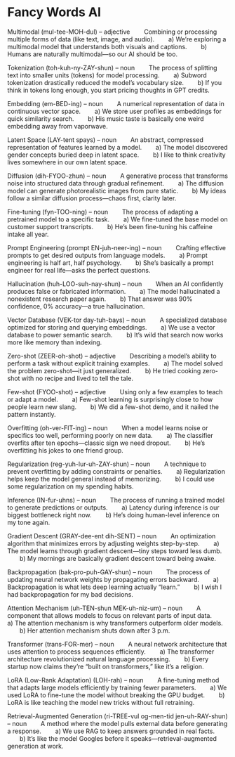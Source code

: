 # Fancy Words AI

Multimodal (mul-tee-MOH-dul) – adjective
  Combining or processing multiple forms of data (like text, image, and audio).
  a) We’re exploring a multimodal model that understands both visuals and captions.
  b) Humans are naturally multimodal—so our AI should be too.

Tokenization (toh-kuh-ny-ZAY-shun) – noun
  The process of splitting text into smaller units (tokens) for model processing.
  a) Subword tokenization drastically reduced the model’s vocabulary size.
  b) If you think in tokens long enough, you start pricing thoughts in GPT credits.

Embedding (em-BED-ing) – noun
  A numerical representation of data in continuous vector space.
  a) We store user profiles as embeddings for quick similarity search.
  b) His music taste is basically one weird embedding away from vaporwave.

Latent Space (LAY-tent spays) – noun
  An abstract, compressed representation of features learned by a model.
  a) The model discovered gender concepts buried deep in latent space.
  b) I like to think creativity lives somewhere in our own latent space.

Diffusion (dih-FYOO-zhun) – noun
  A generative process that transforms noise into structured data through gradual refinement.
  a) The diffusion model can generate photorealistic images from pure static.
  b) My ideas follow a similar diffusion process—chaos first, clarity later.

Fine-tuning (fyn-TOO-ning) – noun
  The process of adapting a pretrained model to a specific task.
  a) We fine-tuned the base model on customer support transcripts.
  b) He’s been fine-tuning his caffeine intake all year.

Prompt Engineering (prompt EN-juh-neer-ing) – noun
  Crafting effective prompts to get desired outputs from language models.
  a) Prompt engineering is half art, half psychology.
  b) She’s basically a prompt engineer for real life—asks the perfect questions.

Hallucination (huh-LOO-suh-nay-shun) – noun
  When an AI confidently produces false or fabricated information.
  a) The model hallucinated a nonexistent research paper again.
  b) That answer was 90% confidence, 0% accuracy—a true hallucination.

Vector Database (VEK-tor day-tuh-bays) – noun
  A specialized database optimized for storing and querying embeddings.
  a) We use a vector database to power semantic search.
  b) It’s wild that search now works more like memory than indexing.

Zero-shot (ZEER-oh-shot) – adjective
  Describing a model’s ability to perform a task without explicit training examples.
  a) The model solved the problem zero-shot—it just generalized.
  b) He tried cooking zero-shot with no recipe and lived to tell the tale.

Few-shot (FYOO-shot) – adjective
  Using only a few examples to teach or adapt a model.
  a) Few-shot learning is surprisingly close to how people learn new slang.
  b) We did a few-shot demo, and it nailed the pattern instantly.

Overfitting (oh-ver-FIT-ing) – noun
  When a model learns noise or specifics too well, performing poorly on new data.
  a) The classifier overfits after ten epochs—classic sign we need dropout.
  b) He’s overfitting his jokes to one friend group.

Regularization (reg-yuh-lur-uh-ZAY-shun) – noun
  A technique to prevent overfitting by adding constraints or penalties.
  a) Regularization helps keep the model general instead of memorizing.
  b) I could use some regularization on my spending habits.

Inference (IN-fur-uhns) – noun
  The process of running a trained model to generate predictions or outputs.
  a) Latency during inference is our biggest bottleneck right now.
  b) He’s doing human-level inference on my tone again.

Gradient Descent (GRAY-dee-ent dih-SENT) – noun
  An optimization algorithm that minimizes errors by adjusting weights step-by-step.
  a) The model learns through gradient descent—tiny steps toward less dumb.
  b) My mornings are basically gradient descent toward being awake.

Backpropagation (bak-pro-puh-GAY-shun) – noun
  The process of updating neural network weights by propagating errors backward.
  a) Backpropagation is what lets deep learning actually “learn.”
  b) I wish I had backpropagation for my bad decisions.

Attention Mechanism (uh-TEN-shun MEK-uh-niz-um) – noun
  A component that allows models to focus on relevant parts of input data.
  a) The attention mechanism is why transformers outperform older models.
  b) Her attention mechanism shuts down after 3 p.m.

Transformer (trans-FOR-mer) – noun
  A neural network architecture that uses attention to process sequences efficiently.
  a) The transformer architecture revolutionized natural language processing.
  b) Every startup now claims they’re “built on transformers,” like it’s a religion.

LoRA (Low-Rank Adaptation) (LOH-rah) – noun
  A fine-tuning method that adapts large models efficiently by training fewer parameters.
  a) We used LoRA to fine-tune the model without breaking the GPU budget.
  b) LoRA is like teaching the model new tricks without full retraining.

Retrieval-Augmented Generation (ri-TREE-vul og-men-tid jen-uh-RAY-shun) – noun
  A method where the model pulls external data before generating a response.
  a) We use RAG to keep answers grounded in real facts.
  b) It’s like the model Googles before it speaks—retrieval-augmented generation at work.